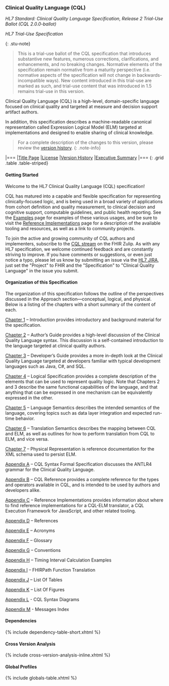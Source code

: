
### Clinical Quality Language (CQL)

*HL7 Standard: Clinical Quality Language Specification, Release 2 Trial-Use Ballot (CQL 2.0.0-ballot)*

*HL7 Trial-Use Specification*

{: .stu-note}
> This is a trial-use ballot of the CQL specification that introduces substantive new features, numerous corrections, clarifications, and enhancements, and no breaking changes. Normative elements of the specification remain normative from a maturity perspective (i.e. normative aspects of the specification will not change in backwards-incompatible ways). New content introduced in this trial-use are marked as such, and trial-use content that was introduced in 1.5 remains trial-use in this version.

Clinical Quality Language (CQL) is a high-level, domain-specific language focused on clinical quality and targeted at measure and decision support artifact authors.

In addition, this specification describes a machine-readable canonical representation called Expression Logical Model (ELM) targeted at implementations and designed to enable sharing of clinical knowledge.

> For a complete description of the changes to this version, please review the [version history](http://cql.hl7.org/history.html).
{: .note-info}

|===
|[Title Page](title.html) |[License](license.html) |[Version History](http://cql.hl7.org/history.html) |[Executive Summary](00-executivesummary.html)
|===
{: .grid .table .table-striped}

#### Getting Started

Welcome to the HL7 Clinical Quality Language (CQL) specification!

CQL has matured into a capable and flexible specification for representing clinically-focused logic, and is being used in a broad variety of applications from cohort definition and quality measurement, to clinical decision and cognitive support, computable guidelines, and public health reporting. See the [Examples](examples.html) page for examples of these various usages, and be sure to visit the [Reference Implementations](10-c-referenceimplementations.html) page for a description of the available tooling and resources, as well as a link to community projects.

To join the active and growing community of CQL authors and implementers, subscribe to the [CQL stream](https://chat.fhir.org/#narrow/stream/179220-cql) on the FHIR Zulip. As with any HL7 specification, we welcome continued feedback and are constantly striving to improve. If you have comments or suggestions, or even just notice a typo, please let us know by submitting an issue via the [HL7 JIRA](http://jira.hl7.org), just set the "Project" to FHIR and the "Specification" to "Clinical Quality Language" in the issue you submit.

#### Organization of this Specification

The organization of this specification follows the outline of the perspectives discussed in the Approach section—conceptual, logical, and physical. Below is a listing of the chapters with a short summary of the content of each.

[Chapter 1](01-introduction.html) – Introduction provides introductory and background material for the specification.

[Chapter 2](02-authorsguide.html) – Author’s Guide provides a high-level discussion of the Clinical Quality Language syntax. This discussion is a self-contained introduction to the language targeted at clinical quality authors.

[Chapter 3](03-developersguide.html) – Developer’s Guide provides a more in-depth look at the Clinical Quality Language targeted at developers familiar with typical development languages such as Java, C#, and SQL.

[Chapter 4](04-logicalspecification.html) – Logical Specification provides a complete description of the elements that can be used to represent quality logic. Note that Chapters 2 and 3 describe the same functional capabilities of the language, and that anything that can be expressed in one mechanism can be equivalently expressed in the other.

[Chapter 5](05-languagesemantics.html) – Language Semantics describes the intended semantics of the language, covering topics such as data layer integration and expected run-time behavior.

[Chapter 6](06-translationsemantics.html) – Translation Semantics describes the mapping between CQL and ELM, as well as outlines for how to perform translation from CQL to ELM, and vice versa.

[Chapter 7](07-physicalrepresentation.html) – Physical Representation is reference documentation for the XML schema used to persist ELM.

[Appendix A](08-a-cqlsyntax.html) – CQL Syntax Formal Specification discusses the ANTLR4 grammar for the Clinical Quality Language.

[Appendix B](09-b-cqlreference.html) – CQL Reference provides a complete reference for the types and operators available in CQL, and is intended to be used by authors and developers alike.

[Appendix C](10-c-referenceimplementations.html) – Reference Implementations provides information about where to find reference implementations for a CQL-ELM translator, a CQL Execution Framework for JavaScript, and other related tooling.

[Appendix D](11-d-references.html) – References

[Appendix E](12-e-acronyms.html) – Acronyms

[Appendix F](13-f-glossary.html) – Glossary

[Appendix G](14-g-formattingconventions.html) – Conventions

[Appendix H](15-h-timeintervalcalculations.html) – Timing Interval Calculation Examples

[Appendix I](16-i-fhirpathtranslation.html) – FHIRPath Function Translation

[Appendix J](17-j-listoftables.html) – List Of Tables

[Appendix K](18-k-listoffigures.html) – List Of Figures

[Appendix L](19-l-cqlsyntaxdiagrams.html) - CQL Syntax Diagrams

[Appendix M](20-m-messages.html) - Messages Index

#### Dependencies

{% include dependency-table-short.xhtml %}

#### Cross Version Analysis

{% include cross-version-analysis-inline.xhtml %}

#### Global Profiles

{% include globals-table.xhtml %}
